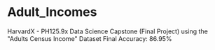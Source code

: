 # Adult_Incomes
HarvardX - PH125.9x Data Science Capstone (Final Project) using the "Adults Census Income" Dataset Final Accuracy: 86.95%
